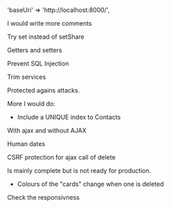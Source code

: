 
 'baseUri'        => 'http://localhost:8000/',


I would write more comments

Try set instead of setShare

Getters and setters

Prevent SQL Injection

Trim services

Protected agains attacks.

More I would do:
- Include a UNIQUE index to Contacts

With ajax and without AJAX

Human dates


CSRF protection for ajax call of delete

Is mainly complete but is not ready for production.
- Colours of the "cards" change when one is deleted


Check the responsivness